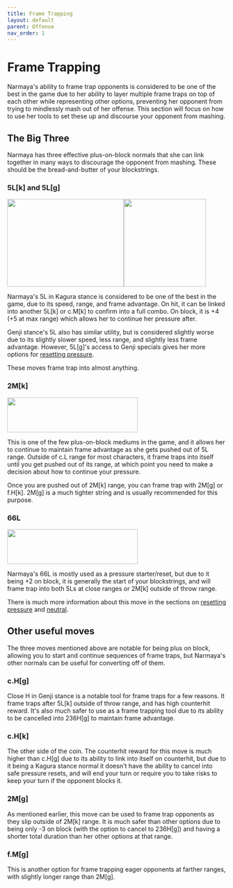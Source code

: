 ```yaml
---
title: Frame Trapping
layout: default
parent: Offense
nav_order: 1
---
```


# Frame Trapping

Narmaya's ability to frame trap opponents is considered to be one of the best in the game due to her ability to layer multiple frame traps on top of each other while representing other options, preventing her opponent from trying to mindlessly mash out of her offense. This section will focus on how to use her tools to set these up and discourse your opponent from mashing.

## The Big Three

Narmaya has three effective plus-on-block normals that she can link together in many ways to discourage the opponent from mashing. These should be the bread-and-butter of your blockstrings.

### 5L[k] and 5L[g]
<img src="{{site.baseurl}}/assets/5Lk.png" width="268" height="202"><img src="{{site.baseurl}}/assets/5Lg.png" width="189" height="202">

Narmaya's 5L in Kagura stance is considered to be one of the best in the game, due to its speed, range, and frame advantage. On hit, it can be linked into another 5L[k] or c.M[k] to confirm into a full combo. On block, it is +4 (+5 at max range) which allows her to continue her pressure after.

Genji stance's 5L also has similar utility, but is considered slightly worse due to its slightly slower speed, less range, and slightly less frame advantage. However, 5L[g]'s access to Genji specials gives her more options for [resetting pressure]({{site.baseurl}}/offense/resets.html).

These moves frame trap into almost anything.

### 2M[k]
<img src="{{site.baseurl}}/assets/2Mk.png" width="300" height="80">

This is one of the few plus-on-block mediums in the game, and it allows her to continue to maintain frame advantage as she gets pushed out of 5L range. Outside of c.L range for most characters, it frame traps into itself until you get pushed out of its range, at which point you need to make a decision about how to continue your pressure.

Once you are pushed out of 2M[k] range, you can frame trap with 2M[g] or f.H[k]. 2M[g] is a much tighter string and is usually recommended for this purpose.

### 66L
<img src="{{site.baseurl}}/assets/66L.png" width="300" height="80">

Narmaya's 66L is mostly used as a pressure starter/reset, but due to it being +2 on block, it is generally the start of your blockstrings, and will frame trap into both 5Ls at close ranges or 2M[k] outside of throw range.

There is much more information about this move in the sections on [resetting pressure]({{site.baseurl}}/offense/resets.html) and [neutral]({{site.baseurl}}/neutral/).

## Other useful moves

The three moves mentioned above are notable for being plus on block, allowing you to start and continue sequences of frame traps, but Narmaya's other normals can be useful for converting off of them.

### c.H[g]
Close H in Genji stance is a notable tool for frame traps for a few reasons. It frame traps after 5L[k] outside of throw range, and has high counterhit reward. It's also much safer to use as a frame trapping tool due to its ability to be cancelled into 236H[g] to maintain frame advantage.

### c.H[k]
The other side of the coin. The counterhit reward for this move is much higher than c.H[g] due to its ability to link into itself on counterhit, but due to it being a Kagura stance normal it doesn't have the ability to cancel into safe pressure resets, and will end your turn or require you to take risks to keep your turn if the opponent blocks it.

### 2M[g]
As mentioned earlier, this move can be used to frame trap opponents as they slip outside of 2M[k] range. It is much safer than other options due to being only -3 on block (with the option to cancel to 236H[g]) and having a shorter total duration than her other options at that range.

### f.M[g]
This is another option for frame trapping eager opponents at farther ranges, with slightly longer range than 2M[g].